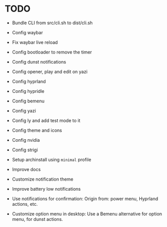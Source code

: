 # TODO

- Bundle CLI from src/cli.sh to dist/cli.sh

- Config waybar
- Fix waybar live reload
- Config bootloader to remove the timer
- Config dunst notifications
- Config opener, play and edit on yazi
- Config hyprland
- Config hypridle
- Config bemenu
- Config yazi
- Config ly and add test mode to it
- Config theme and icons
- Config nvidia
- Config strigi

- Setup archinstall using `minimal` profile
- Improve docs
- Customize notification theme
- Improve battery low notifications
- Use notifications for confirmation: Origin from: power menu, Hyprland actions, etc.
- Customize option menu in desktop: Use a Bemenu alternative for option menu, for dunst actions.
